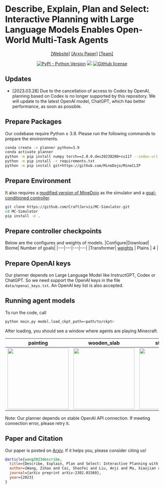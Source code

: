 # Describe, Explain, Plan and Select: Interactive Planning with Large Language Models Enables Open-World Multi-Task Agents

<div align="center">

[[Website]](http://www.craftjarvis.org)
[[Arxiv Paper]](https://arxiv.org/pdf/2302.01560.pdf)
[[Team]](https://github.com/CraftJarvis)

[![PyPI - Python Version](https://img.shields.io/pypi/pyversions/MineDojo)](https://pypi.org/project/MineDojo/)
[<img src="https://img.shields.io/badge/Framework-PyTorch-red.svg"/>](https://pytorch.org/)
[![GitHub license](https://img.shields.io/github/license/MineDojo/MineCLIP)](https://github.com/MineDojo/MineCLIP/blob/main/license)
</div>

## Updates

* [2023.03.28] Due to the cancellation of access to Codex by OpenAI, planning based on Codex is no longer supported by this repository. We will update to the latest OpenAI model, ChatGPT, which has better performance, as soon as possible.

## Prepare Packages
Our codebase require Python ≥ 3.9. 
Please run the following commands to prepare the environments. 
```sh
conda create -n planner python=3.9 
conda activate planner
python -m pip install numpy torch==2.0.0.dev20230208+cu117 --index-url https://download.pytorch.org/whl/nightly/cu117
python -m pip install -r requirements.txt
python -m pip install git+https://github.com/MineDojo/MineCLIP
```

## Prepare Environment

It also requires a [modified version of MineDojo](https://github.com/CraftJarvis/MC-Simulator) as the simulator and a [goal-conditioned controller](https://github.com/CraftJarvis/MC-Controller). 
```sh
git clone https://github.com/CraftJarvis/MC-Simulator.git
cd MC-Simulator
pip install -e .
```

## Prepare controller checkpoints
Below are the configures and weights of models. 
|Configure|Download| Biome| Number of goals|
|---|---|---|---|
|Transformer| [weights](https://pkueducn-my.sharepoint.com/:f:/g/personal/zhwang_pkueducn_onmicrosoft_com/Ev7WGWHL5PpCjMKil0dYrOUB8nw0Yqd8KUyfB47uxgoJow?e=xTgtPY) | Plains | 4 |

## Prepare OpenAI keys
Our planner depends on Large Language Model like InstructGPT, Codex or ChatGPT. So we need support the OpenAI keys in the file `data/openai_keys.txt`. An OpenAI key list is also accepted.

## Running agent models
To run the code, call 
```sh
python main.py model.load_ckpt_path=<path/to/ckpt>
```
After loading, you should see a window where agents are playing Minecraft. 

|painting|wooden_slab|stone_stairs|
|---|---|---|
|<img src="imgs/obtain_painting.gif" width="200" />|<img src="imgs/obtain_wooden_slab.gif" width="200" />|<img src="imgs/obtain_stone_stairs.gif" width="200" />|

Note: Our planner depends on stable OpenAI API connection. If meeting connection error, please retry it.

## Paper and Citation
Our paper is posted on [Arxiv](https://arxiv.org/pdf/2301.10034.pdf). If it helps you, please consider citing us!
```bib
@article{wang2023describe,
  title={Describe, Explain, Plan and Select: Interactive Planning with Large Language Models Enables Open-World Multi-Task Agents},
  author={Wang, Zihao and Cai, Shaofei and Liu, Anji and Ma, Xiaojian and Liang, Yitao},
  journal={arXiv preprint arXiv:2302.01560},
  year={2023}
}
```
